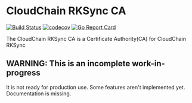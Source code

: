 # CloudChain RKSync CA

[![Build Status](https://travis-ci.org/rkcloudchain/rksync-ca.svg?branch=master)](https://travis-ci.org/rkcloudchain/rksync-ca)
[![codecov](https://codecov.io/gh/rkcloudchain/rksync-ca/branch/master/graph/badge.svg)](https://codecov.io/gh/rkcloudchain/rksync-ca)
[![Go Report Card](https://goreportcard.com/badge/github.com/rkcloudchain/rksync-ca)](https://goreportcard.com/report/github.com/rkcloudchain/rksync-ca)

The CloudChain RKSync CA is a Certificate Authority(CA) for CloudChain RKSync

## WARNING: This is an incomplete work-in-progress

It is not ready for production use. Some features aren't implemented yet. Documentation is missing.
